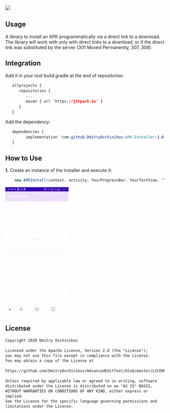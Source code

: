 [![](https://jitpack.io/v/DmitryOvchinikov/APK-Installer.svg)](https://jitpack.io/#DmitryOvchinikov/APK-Installer)

## Usage
A library to install an APK programmatically via a direct link to a download.
The library will work with only with direct links to a download, or if the direct link was substituted by the server (301 Moved Permanently, 307, 308).

## Integration  
  Add it in your root build.gradle at the end of repositories:
```css  
   allprojects {  
      repositories {  
         ...  
         maven { url 'https://jitpack.io' }  
      }  
   }  
```  
Add the dependency:
```css  
   dependencies {  
	     implementation 'com.github.DmitryOvchinikov:APK-Installer:1.0.2'
   }  
```  

## How to Use
**1.** Create an instance of the installer and execute it:
```Java
    new APKInstall(context, activity, YourProgressBar, YourTextView, "YourAPKDirectDownloadLink").execute();
```

<img src="https://github.com/DmitryOvchinikov/APK-Installer/blob/master/library_demo.gif" width="200" width="120" />

## License   
  
```  
Copyright 2020 Dmitry Ovchinikov  
  
Licensed under the Apache License, Version 2.0 (the "License");  
you may not use this file except in compliance with the License.  
You may obtain a copy of the License at  
  
https://github.com/DmitryOvchinikov/AdvancedEditText/blob/master/LICENSE  
  
Unless required by applicable law or agreed to in writing, software  
distributed under the License is distributed on an "AS IS" BASIS,  
WITHOUT WARRANTIES OR CONDITIONS OF ANY KIND, either express or implied.  
See the License for the specific language governing permissions and  
limitations under the License.  
```
